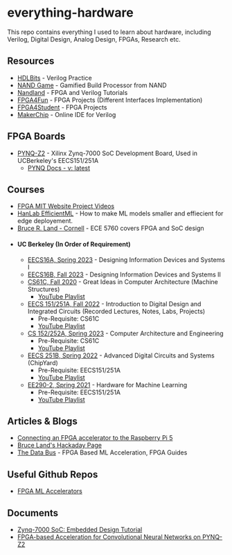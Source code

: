 # everything-hardware
This repo contains everything I used to learn about hardware, including Verilog, Digital Design, Analog Design, FPGAs, Research etc.

## Resources
- [HDLBits](https://hdlbits.01xz.net/) - Verilog Practice
- [NAND Game](https://nandgame.com/) - Gamified Build Processor from NAND
- [Nandland](https://www.nandland.com/) - FPGA and Verilog Tutorials
- [FPGA4Fun](http://www.fpga4fun.com/) - FPGA Projects (Different Interfaces Implementation)
- [FPGA4Student](https://www.fpga4student.com/) - FPGA Projects
- [MakerChip](https://makerchip.com/) - Online IDE for Verilog

## FPGA Boards

- [PYNQ-Z2](https://www.tulembedded.com/FPGA/ProductsPYNQ-Z2.html) - Xilinx Zynq-7000 SoC Development Board, Used in UCBerkeley's EECS151/251A
    - [PYNQ Docs - v: latest](https://pynq.readthedocs.io/)

## Courses

 - [FPGA MIT Website Project Videos](https://fpga.mit.edu/videos/2020/team01/video.mp4)
 - [HanLab EfficientML](https://hanlab.mit.edu/courses/2023-fall-65940)  - How to make ML models smaller and effiecient for edge deployement.
 - [Bruce R. Land - Cornell](https://people.ece.cornell.edu/land/) - ECE 5760 covers FPGA and SoC design
 - #### UC Berkeley (In Order of Requirement)
    - [EECS16A, Spring 2023](https://inst.eecs.berkeley.edu/~eecs16a/sp23/) - Designing Information Devices and Systems I
    - [EECS16B, Fall 2023](https://inst.eecs.berkeley.edu/~eecs16b/fa23/) - Designing Information Devices and Systems II
    - [CS61C, Fall 2020](https://inst.eecs.berkeley.edu/~cs61c/fa20/) - Great Ideas in Computer Architecture (Machine Structures)
        - [YouTube Playlist](https://www.youtube.com/playlist?list=PL0j-r-omG7i0-mnsxN5T4UcVS1Di0isqf)
    - [EECS 151/251A, Fall 2022](https://inst.eecs.berkeley.edu/~eecs151/fa22/) - Introduction to Digital Design and Integrated Circuits (Recorded Lectures, Notes, Labs, Projects)
        - Pre-Requisite: CS61C
        - [YouTube Playlist](https://www.youtube.com/playlist?list=PLkFD6_40KJIzF1rzQ5Sp97Kv7wHhth7YK)
    - [CS 152/252A, Spring 2023](https://inst.eecs.berkeley.edu/~cs152/sp23/) - Computer Architecture and Engineering
        - Pre-Requisite: CS61C
        - [YouTube Playlist](https://youtube.com/playlist?list=PLejZr-wT7ts9nI_a9Kbod0Ze_ipNZzdxh&si=glaL_KHnDvzDDqE_)
    - [EECS 251B, Spring 2022](https://inst.eecs.berkeley.edu/~eecs251b/sp22/) - Advanced Digital Circuits and Systems (ChipYard)
        - Pre-Requisite: EECS151/251A
        - [YouTube Playlist](https://www.youtube.com/playlist?list=PLXu4ygwFR79yQLujYP3HVYwzhMlQh1lNP)
    - [EE290-2, Spring 2021](https://inst.eecs.berkeley.edu/~ee290-2/sp21/) - Hardware for Machine Learning
        - Pre-Requisite: EECS151/251A
        - [YouTube Playlist](https://www.youtube.com/playlist?list=PLkFD6_40KJIxFWtQg20byt9umBlk6X7By)

 ## Articles & Blogs

 - [Connecting an FPGA accelerator to the Raspberry Pi 5](https://www.controlpaths.com/2024/02/18/connecting-litefury-to-raspberrypi5/)
 - [Bruce Land's Hackaday Page](https://hackaday.io/bruceland)
 - [The Data Bus](https://thedatabus.io/introduction) - FPGA Based ML Acceleration, FPGA Guides

 ## Useful Github Repos

 - [FPGA ML Accelerators](https://github.com/thedatabusdotio/fpga-ml-accelerator)

 ## Documents

 - [Zynq-7000 SoC: Embedded Design Tutorial](https://docs.xilinx.com/v/u/2019.2-English/ug1165-zynq-embedded-design-tutorial)
 - [FPGA-based Acceleration for Convolutional Neural Networks on PYNQ-Z2](https://pdfs.semanticscholar.org/bb9e/e09ca32c9bb1b7261bbc581e929603832ce6.pdf)